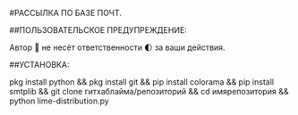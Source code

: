 #РАССЫЛКА ПО БАЗЕ ПОЧТ.

##ПОЛЬЗОВАТЕЛЬСКОЕ ПРЕДУПРЕЖДЕНИЕ:

Автор 📕 не несёт ответственности 🌓 за ваши действия.

##УСТАНОВКА:

pkg install python && pkg install git && pip install colorama && pip install smtplib && git clone гитхаблайма/репозиторий && cd имярепозитория && python lime-distribution.py
